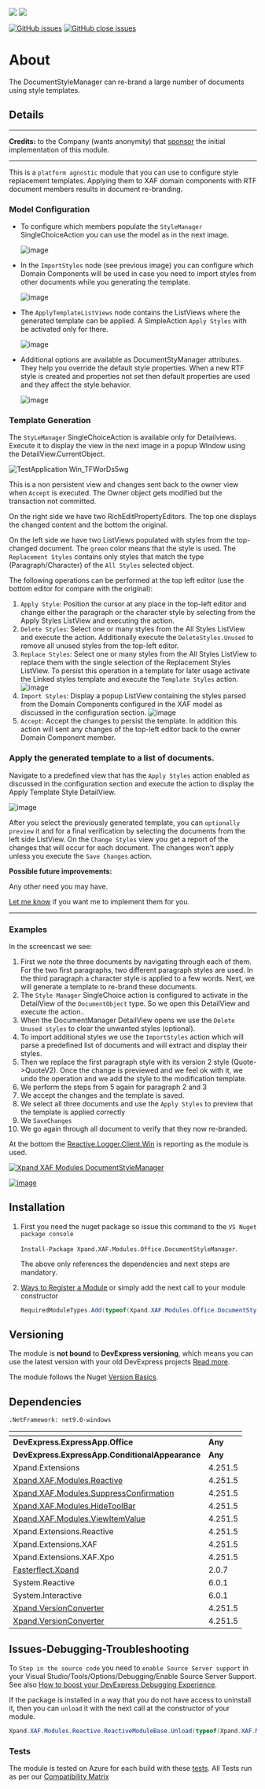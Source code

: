 ![](https://img.shields.io/nuget/v/Xpand.XAF.Modules.Office.DocumentStyleManager.svg?&style=flat) ![](https://img.shields.io/nuget/dt/Xpand.XAF.Modules.Office.DocumentStyleManager.svg?&style=flat)

[![GitHub issues](https://img.shields.io/github/issues/eXpandFramework/expand/Office.DocumentStyleManager.svg)](https://github.com/eXpandFramework/eXpand/issues?utf8=%E2%9C%93&q=is%3Aissue+is%3Aopen+sort%3Aupdated-desc+label%3AReactive.XAF+label%3AOffice.DocumentStyleManager) [![GitHub close issues](https://img.shields.io/github/issues-closed/eXpandFramework/eXpand/Office.DocumentStyleManager.svg)](https://github.com/eXpandFramework/eXpand/issues?utf8=%E2%9C%93&q=is%3Aissue+is%3Aclosed+sort%3Aupdated-desc+label%3AReactive.XAF+label%3AOffice.DocumentStyleManager)
# About 

The DocumentStyleManager can re-brand a large number of documents using style templates.

## Details

---

**Credits:** to the Company (wants anonymity) that [sponsor](https://github.com/sponsors/apobekiaris) the initial implementation of this module.

---

This is a `platform agnostic` module that you can use to configure style replacement templates. Applying them to XAF domain components with RTF document members results in document re-branding.

### Model Configuration

* To configure which members populate the `StyleManager` SingleChoiceAction you can use the model as in the next image.

  ![image](https://user-images.githubusercontent.com/159464/94731917-34ad7180-036e-11eb-962a-4717cbc90681.png)

* In the `ImportStyles` node (see previous image) you can configure which Domain Components will be used in case you need to import styles from other documents while you generating the template.

   ![image](https://user-images.githubusercontent.com/159464/94734081-5d833600-0371-11eb-9c8c-2ccf44a07cd9.png)

* The `ApplyTemplateListViews` node contains the ListViews where the generated template can be applied. A SimpleAction `Apply Styles` with be activated only for there.
  
  ![image](https://user-images.githubusercontent.com/159464/94734174-89062080-0371-11eb-9e9b-4222fa896d20.png)
* Additional options are available as DocumentStyManager attributes. They help you override the default style properties. When a new RTF style is created and properties not set then default properties are used and they affect the style behavior.

  ![image](https://user-images.githubusercontent.com/159464/94733854-11d08c80-0371-11eb-8841-610163d19fbb.png)

### Template Generation

The `StyLeManager` SingleChoiceAction is available only for Detailviews. Execute it to display the view in the next image in a popup WIndow using the DetailView.CurrentObject. 

![TestApplication Win_TFWorDs5wg](https://user-images.githubusercontent.com/159464/94734788-67596900-0372-11eb-960b-610b70b6bc1b.png)

This is a non persistent view and changes sent back to the owner view when `Accept` is executed. The Owner object gets modified but the transaction not committed.

On the right side we have two RichEditPropertyEditors. The top one displays the changed content and the bottom the original.

On the left side we have two ListViews populated with styles from the top-changed document. The `green` color means that the style is used. The `Replacement Styles` contains only styles that match the type (Paragraph/Character) of the `All Styles` selected object.

The following operations can be performed at the top left editor (use the bottom editor for compare with the original):

1. `Apply Style`: Position the cursor at any place in the top-left editor and change either the paragraph or the character style by selecting from the Apply Styles ListView and executing the action.
2. `Delete Styles`: Select one or many styles from the All Styles ListView and execute the action. Additionally execute the `DeleteStyles.Unused` to remove all unused styles from the top-left editor.
3. `Replace Styles`: Select one or many styles from the All Styles ListView to replace them with the single selection of the Replacement Styles ListView. To persist this operation in a template for later usage activate the Linked styles template and execute the `Template Styles` action.
 ![image](https://user-images.githubusercontent.com/159464/94738015-7393f500-0377-11eb-829f-4c3078fd86e0.png)
4. `Import Styles`: Display a popup ListView containing the styles parsed from the Domain Components configured in the XAF model as discussed in the configuration section. 
![image](https://user-images.githubusercontent.com/159464/94738189-bb1a8100-0377-11eb-91b5-fdc01ac17eb0.png)
5. `Accept`: Accept the changes to persist the template. In addition this action will sent any changes of the top-left editor back to the owner Domain Component member.

### Apply the generated template to a list of documents.

Navigate to a predefined view that has the `Apply Styles` action enabled as discussed in the configuration section and execute the action to display the Apply Template Style DetailView.

![image](https://user-images.githubusercontent.com/159464/94738868-b904f200-0378-11eb-9372-f0f966062d10.png)

After you select the previously generated template, you can `optionally preview` it and for a final verification by selecting the documents from the left side ListView. On the `Change Styles` view you get a report of the changes that will occur for each document. The changes won't apply unless you execute the `Save Changes` action.

**Possible future improvements:**

Any other need you may have.

[Let me know](https://github.com/sponsors/apobekiaris) if you want me to implement them for you.

---

### Examples

In the screencast we see:

1. First we note the three documents by navigating through each of them. For the two first paragraphs, two different paragraph styles are used. In the third paragraph a character style is applied to a few words. Next, we will generate a template to re-brand these documents.
2. The `Style Manager` SingleChoice action is configured to activate in the DetailView of the `DocumentObject` type. So we open this DetailView and execute the action..
3. When the DocumentManager DetailView opens we use the `Delete Unused styles` to clear the unwanted styles (optional).
4. To import additional styles we use the `ImportStyles` action which will parse a predefined list of documents and will extract and display their styles.
5. Then we replace the first paragraph style with its version 2 style (Quote->QuoteV2). Once the change is previewed and we feel ok with it, we undo the operation and we add the style to the modification template.
6. We perform the steps from 5 again for paragraph 2 and 3
7. We accept the changes and the template is saved.
8. We select all three documents and use the `Apply Styles` to preview that the template is applied correctly
9. We `SaveChanges`
10. We go again through all document to verify that they now re-branded.

At the bottom the [Reactive.Logger.Client.Win](https://github.com/eXpandFramework/DevExpress.XAF/tree/master/src/Modules/Reactive.Logger.Client.Win) is reporting as the module is used.
 


<twitter>

[![Xpand XAF Modules DocumentStyleManager](https://user-images.githubusercontent.com/159464/94597297-1116f800-0296-11eb-8d88-1938d7286a67.gif)](https://youtu.be/Hbzgfad9yVk)

</twitter>

[![image](https://user-images.githubusercontent.com/159464/87556331-2fba1980-c6bf-11ea-8a10-e525dda86364.png)](https://youtu.be/Hbzgfad9yVk)


## Installation 
1. First you need the nuget package so issue this command to the `VS Nuget package console` 

   `Install-Package Xpand.XAF.Modules.Office.DocumentStyleManager`.

    The above only references the dependencies and next steps are mandatory.

2. [Ways to Register a Module](https://documentation.devexpress.com/eXpressAppFramework/118047/Concepts/Application-Solution-Components/Ways-to-Register-a-Module)
or simply add the next call to your module constructor
    ```cs
    RequiredModuleTypes.Add(typeof(Xpand.XAF.Modules.Office.DocumentStyleManagerModule));
    ```
## Versioning
The module is **not bound** to **DevExpress versioning**, which means you can use the latest version with your old DevExpress projects [Read more](https://github.com/eXpandFramework/XAF/tree/master/tools/Xpand.VersionConverter).

The module follows the Nuget [Version Basics](https://docs.Google.com/en-us/nuget/reference/package-versioning#version-basics).
## Dependencies
`.NetFramework: net9.0-windows`

|<!-- -->|<!-- -->
|----|----
|**DevExpress.ExpressApp.Office**|**Any**
 |**DevExpress.ExpressApp.ConditionalAppearance**|**Any**
|Xpand.Extensions|4.251.5
 |[Xpand.XAF.Modules.Reactive](https://github.com/eXpandFramework/Reactive.XAF/tree/master/src/Modules/Xpand.XAF.Modules.Reactive)|4.251.5
 |[Xpand.XAF.Modules.SuppressConfirmation](https://github.com/eXpandFramework/Reactive.XAF/tree/master/src/Modules/Xpand.XAF.Modules.SuppressConfirmation)|4.251.5
 |[Xpand.XAF.Modules.HideToolBar](https://github.com/eXpandFramework/Reactive.XAF/tree/master/src/Modules/Xpand.XAF.Modules.HideToolBar)|4.251.5
 |[Xpand.XAF.Modules.ViewItemValue](https://github.com/eXpandFramework/Reactive.XAF/tree/master/src/Modules/Xpand.XAF.Modules.ViewItemValue)|4.251.5
 |Xpand.Extensions.Reactive|4.251.5
 |Xpand.Extensions.XAF|4.251.5
 |Xpand.Extensions.XAF.Xpo|4.251.5
 |[Fasterflect.Xpand](https://github.com/eXpandFramework/Fasterflect)|2.0.7
 |System.Reactive|6.0.1
 |System.Interactive|6.0.1
 |[Xpand.VersionConverter](https://github.com/eXpandFramework/Reactive.XAF/tree/master/tools/Xpand.VersionConverter)|4.251.5
 |[Xpand.VersionConverter](https://github.com/eXpandFramework/Reactive.XAF/tree/master/tools/Xpand.VersionConverter)|4.251.5

## Issues-Debugging-Troubleshooting

To `Step in the source code` you need to `enable Source Server support` in your Visual Studio/Tools/Options/Debugging/Enable Source Server Support. See also [How to boost your DevExpress Debugging Experience](https://github.com/eXpandFramework/DevExpress.XAF/wiki/How-to-boost-your-DevExpress-Debugging-Experience#1-index-the-symbols-to-your-custom-devexpresss-installation-location).

If the package is installed in a way that you do not have access to uninstall it, then you can `unload` it with the next call at the constructor of your module.
```cs
Xpand.XAF.Modules.Reactive.ReactiveModuleBase.Unload(typeof(Xpand.XAF.Modules.Office.DocumentStyleManager.Office.Office.DocumentStyleManagerModule))
```

### Tests
The module is tested on Azure for each build with these [tests](https://github.com/eXpandFramework/Packages/tree/master/src/Tests/Xpand.XAF.s.Office.Office.DocumentStyleManager.Office.Office.DocumentStyleManager). 
All Tests run as per our [Compatibility Matrix](https://github.com/eXpandFramework/DevExpress.XAF#compatibility-matrix)

